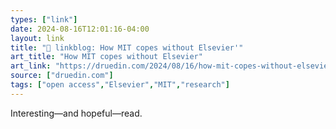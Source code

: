 ```yaml
---
types: ["link"]
date: 2024-08-16T12:01:16-04:00
layout: link
title: "🔗 linkblog: How MIT copes without Elsevier'"
art_title: "How MIT copes without Elsevier"
art_link: "https://druedin.com/2024/08/16/how-mit-copes-without-elsevier/"
source: ["druedin.com"]
tags: ["open access","Elsevier","MIT","research"]
---
```

Interesting—and hopeful—read.
